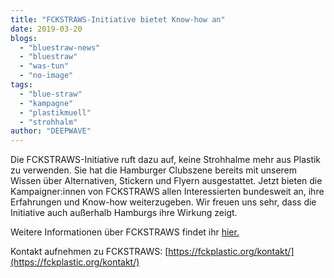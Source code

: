 ```yaml
---
title: "FCKSTRAWS-Initiative bietet Know-how an"
date: 2019-03-20
blogs: 
  - "bluestraw-news"
  - "bluestraw"
  - "was-tun"
  - "no-image"
tags: 
  - "blue-straw"
  - "kampagne"
  - "plastikmuell"
  - "strohhalm"
author: "DEEPWAVE"
---
```


Die FCKSTRAWS-Initiative ruft dazu auf, keine Strohhalme mehr aus Plastik zu verwenden. Sie hat die Hamburger Clubszene bereits mit unserem Wissen über Alternativen, Stickern und Flyern ausgestattet. Jetzt bieten die Kampaigner:innen von FCKSTRAWS allen Interessierten bundesweit an, ihre Erfahrungen und Know-how weiterzugeben. Wir freuen uns sehr, dass die Initiative auch außerhalb Hamburgs ihre Wirkung zeigt.

Weitere Informationen über FCKSTRAWS findet ihr [hier.](https://fckplastic.org/)

Kontakt aufnehmen zu FCKSTRAWS: [https://fckplastic.org/kontakt/](https://fckplastic.org/kontakt/)
